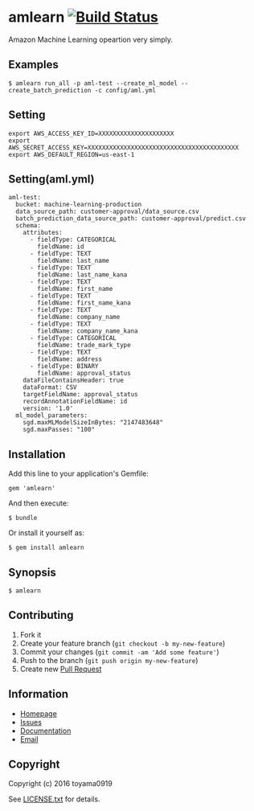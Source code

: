 # amlearn [![Build Status](https://secure.travis-ci.org/toyama0919/amlearn.png?branch=master)](http://travis-ci.org/toyama0919/amlearn)

Amazon Machine Learning opeartion very simply.

## Examples

    $ amlearn run_all -p aml-test --create_ml_model --create_batch_prediction -c config/aml.yml

## Setting

```
export AWS_ACCESS_KEY_ID=XXXXXXXXXXXXXXXXXXXXX
export AWS_SECRET_ACCESS_KEY=XXXXXXXXXXXXXXXXXXXXXXXXXXXXXXXXXXXXXXXXXX
export AWS_DEFAULT_REGION=us-east-1
```

## Setting(aml.yml)
```
aml-test:
  bucket: machine-learning-production
  data_source_path: customer-approval/data_source.csv
  batch_prediction_data_source_path: customer-approval/predict.csv
  schema:
    attributes:
      - fieldType: CATEGORICAL
        fieldName: id
      - fieldType: TEXT
        fieldName: last_name
      - fieldType: TEXT
        fieldName: last_name_kana
      - fieldType: TEXT
        fieldName: first_name
      - fieldType: TEXT
        fieldName: first_name_kana
      - fieldType: TEXT
        fieldName: company_name
      - fieldType: TEXT
        fieldName: company_name_kana
      - fieldType: CATEGORICAL
        fieldName: trade_mark_type
      - fieldType: TEXT
        fieldName: address
      - fieldType: BINARY
        fieldName: approval_status
    dataFileContainsHeader: true
    dataFormat: CSV
    targetFieldName: approval_status
    recordAnnotationFieldName: id
    version: '1.0'
  ml_model_parameters:
    sgd.maxMLModelSizeInBytes: "2147483648"
    sgd.maxPasses: "100"
```


## Installation

Add this line to your application's Gemfile:

    gem 'amlearn'

And then execute:

    $ bundle

Or install it yourself as:

    $ gem install amlearn

## Synopsis

    $ amlearn

## Contributing

1. Fork it
2. Create your feature branch (`git checkout -b my-new-feature`)
3. Commit your changes (`git commit -am 'Add some feature'`)
4. Push to the branch (`git push origin my-new-feature`)
5. Create new [Pull Request](../../pull/new/master)

## Information

* [Homepage](https://github.com/toyama0919/amlearn)
* [Issues](https://github.com/toyama0919/amlearn/issues)
* [Documentation](http://rubydoc.info/gems/amlearn/frames)
* [Email](mailto:toyama0919@gmail.com)

## Copyright

Copyright (c) 2016 toyama0919

See [LICENSE.txt](../LICENSE.txt) for details.
